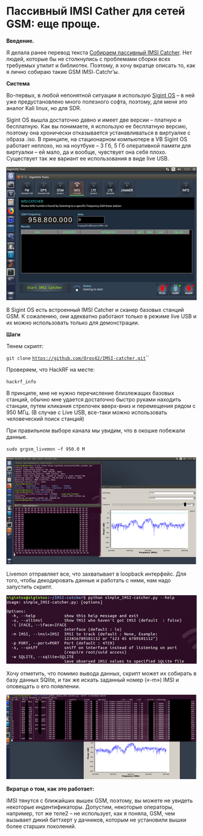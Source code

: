 # Пассивный IMSI Cather для сетей GSM: еще проще.


  
**Введение.**

Я делала ранее перевод текста [Собираем пассивный IMSI Catcher](https://dc7495.org/building-a-passive-imsi-catcher/). Нет людей, которые бы не столкнулись с проблемами сборки всех требуемых утилит и библиотек. Поэтому, я хочу вкратце описать то, как я лично собираю такие GSM IMSI`-`Catchr’ы.

**Система**

Во-первых, в любой непонятной ситуации я использую [Sigint OS](https://www.sigintos.com/) – в ней уже предустановлено много полезного софта, поэтому, для меня это аналог Kali linux, но для SDR.

Sigint OS вышла достаточно давно и имеет две версии – платную и бесплатную. Как вы понимаете, я использую ее бесплатную версию, поэтому она хронически отказывается устанавливаться в виртуалке с образа .iso. В принципе, на стационарном компьютере в VB Sigint OS работает неплохо, но на ноутбуке – 3 Гб, 5 Гб оперативной памяти для виртуалки – ей мало, да и вообще, чувствует она себя плохо. Существует так же вариант ее использования в виде live USB.

![](../../.gitbook/assets/image%20%2855%29.png)

В Sigint OS есть встроенный IMSI Catcher и сканер базовых станций GSM. К сожалению, они адекватно работают только в режиме live USB и их можно использовать только для демонстрации.

**Шаги**

Тянем скрипт:

`git clone` [`https://github.com/Oros42/IMSI-catcher.git`](https://github.com/Oros42/IMSI-catcher.git)\`\`

Проверяем, что HackRF на месте:

`hackrf_info`

В принципе, мне не нужно перечисление близлежащих базовых станций, обычно мне удается достаточно быстро руками находить станции, путем кликания стрелочек вверх-вниз и перемещения рядом с 950 МГц. \(В случае с Live USB, все-таки можно использовать человеческий поиск станций\)

 При правильном выборе канала мы увидим, что в окошке побежали данные.

`sudo grgsm_livemon –f 950.0 M`

![](../../.gitbook/assets/image%20%2858%29.png)

Livemon отправляет все, что захватывает в loopback интерфейс. Для того, чтобы декодировать данные и работать с ними, нам надо запустить скрипт.

![](../../.gitbook/assets/image%20%2862%29.png)

Хочу отметить, что помимо вывода данных, скрипт может их собирать в базу данных SQlite, и так же искать заданный номер \(«-m»\) IMSI и оповещать о его появлении.

![](../../.gitbook/assets/image%20%2851%29.png)

**Вкратце о том, как это работает:**

IMSI тянутся с ближайших вышек GSM, поэтому, вы можете не увидеть некоторые индентификаторы. Допустим, некоторые операторы, например, тот же теле2 – не использует, как я поняла, GSM, чем вызывает дикий баттхерт у дачников, которым не установили вышки более старших поколений.

